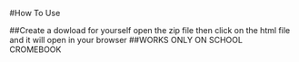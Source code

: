 #How To Use

##Create a dowload for yourself open the zip file then click on the html file and it will open in your browser
##WORKS ONLY ON SCHOOL CROMEBOOK
